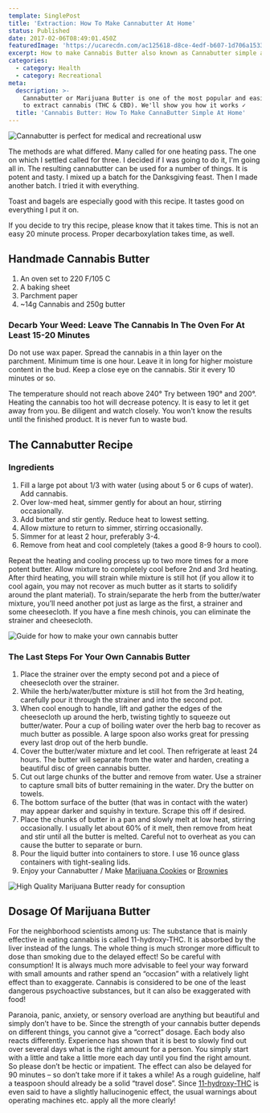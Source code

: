 ```yaml
---
template: SinglePost
title: 'Extraction: How To Make Cannabutter At Home'
status: Published
date: 2017-02-06T08:49:01.450Z
featuredImage: 'https://ucarecdn.com/ac125618-d8ce-4edf-b607-1d706a1533cf/'
excerpt: How to make Cannabis Butter also known as Cannabutter simple at home
categories:
  - category: Health
  - category: Recreational
meta:
  description: >-
    Cannabutter or Marijuana Butter is one of the most popular and easiest ways
    to extract cannabis (THC & CBD). We'll show you how it works ✓
  title: 'Cannabis Butter: How To Make CannaButter Simple At Home'
---
```

![Cannabutter is perfect for medical and recreational usw](https://ucarecdn.com/3e5fa1a8-f2d1-471a-9020-c32c6ba40462/)

The methods are what differed. Many called for one heating pass. The one on which I settled called for three. I decided if I was going to do it, I'm going all in. The resulting cannabutter can be used for a number of things. It is potent and tasty. I mixed up a batch for the Danksgiving feast. Then I made another batch. I tried it with everything.

Toast and bagels are especially good with this recipe. It tastes good on everything I put it on.

If you decide to try this recipe, please know that it takes time. This is not an easy 20 minute process. Proper decarboxylation takes time, as well.

## Handmade Cannabis Butter

1. An oven set to 220 F/105 C
2. A baking sheet
3. Parchment paper
4. ~14g Cannabis and 250g butter

### Decarb Your Weed: Leave The Cannabis In The Oven For At Least 15-20 Minutes

Do not use wax paper. Spread the cannabis in a thin layer on the parchment. Minimum time is one hour. Leave it in long for higher moisture content in the bud. Keep a close eye on the cannabis. Stir it every 10 minutes or so.

The temperature should not reach above 240° Try between 190° and 200°. Heating the cannabis too hot will decrease potency. It is easy to let it get away from you. Be diligent and watch closely. You won't know the results until the finished product. It is never fun to waste bud.

## The Cannabutter Recipe

### Ingredients

1. Fill a large pot about 1/3 with water (using about 5 or 6 cups of water). Add cannabis.
2. Over low-med heat, simmer gently for about an hour, stirring occasionally.
3. Add butter and stir gently. Reduce heat to lowest setting.
4. Allow mixture to return to simmer, stirring occasionally.
5. Simmer for at least 2 hour, preferably 3-4.
6. Remove from heat and cool completely (takes a good 8-9 hours to cool).

Repeat the heating and cooling process up to two more times for a more potent butter. Allow mixture to completely cool before 2nd and 3rd heating. After third heating, you will strain while mixture is still hot (if you allow it to cool again, you may not recover as much butter as it starts to solidify around the plant material). To strain/separate the herb from the butter/water mixture, you’ll need another pot just as large as the first, a strainer and some cheesecloth. If you have a fine mesh chinois, you can eliminate the strainer and cheesecloth.

![Guide for how to make your own cannabis butter](https://ucarecdn.com/d2241586-98b8-4226-aecb-ceded8139659/)

### The Last Steps For Your Own Cannabis Butter

1. Place the strainer over the empty second pot and a piece of cheesecloth over the strainer.
2. While the herb/water/butter mixture is still hot from the 3rd heating, carefully pour it through the strainer and into the second pot.
3. When cool enough to handle, lift and gather the edges of the cheesecloth up around the herb, twisting tightly to squeeze out butter/water. Pour a cup of boiling water over the herb bag to recover as much butter as possible. A large spoon also works great for pressing every last drop out of the herb bundle.
4. Cover the butter/water mixture and let cool. Then refrigerate at least 24 hours. The butter will separate from the water and harden, creating a beautiful disc of green cannabis butter.
5. Cut out large chunks of the butter and remove from water. Use a strainer to capture small bits of butter remaining in the water. Dry the butter on towels.
6. The bottom surface of the butter (that was in contact with the water) may appear darker and squishy in texture. Scrape this off if desired.
7. Place the chunks of butter in a pan and slowly melt at low heat, stirring occasionally. I usually let about 60% of it melt, then remove from heat and stir until all the butter is melted. Careful not to overheat as you can cause the butter to separate or burn.
8. Pour the liquid butter into containers to store. I use 16 ounce glass containers with tight-sealing lids.
9. Enjoy your Cannabutter / Make [Marijuana Cookies](https://weedshome.com/marijuana-cookies-best-recipe) or [Brownies](https://weedshome.com/cannabis-brownies-recipe)

![High Quality Marijuana Butter ready for consuption](https://ucarecdn.com/838c788e-6a3d-4f5f-bf37-9503e29d61d0/)

## Dosage Of Marijuana Butter

For the neighborhood scientists among us: The substance that is mainly effective in eating cannabis is called 11-hydroxy-THC. It is absorbed by the liver instead of the lungs. The whole thing is much stronger more difficult to dose than smoking due to the delayed effect! So be careful with consumption! It is always much more advisable to feel your way forward with small amounts and rather spend an “occasion” with a relatively light effect than to exaggerate. Cannabis is considered to be one of the least dangerous psychoactive substances, but it can also be exaggerated with food!

Paranoia, panic, anxiety, or sensory overload are anything but beautiful and simply don’t have to be. Since the strength of your cannabis butter depends on different things, you cannot give a “correct” dosage. Each body also reacts differently. Experience has shown that it is best to slowly find out over several days what is the right amount for a person. You simply start with a little and take a little more each day until you find the right amount. So please don’t be hectic or impatient. The effect can also be delayed for 90 minutes – so don’t take more if it takes a while! As a rough guideline, half a teaspoon should already be a solid “travel dose”. Since [11-hydroxy-THC](https://weedshome.com/whats-thc) is even said to have a slightly hallucinogenic effect, the usual warnings about operating machines etc. apply all the more clearly!
